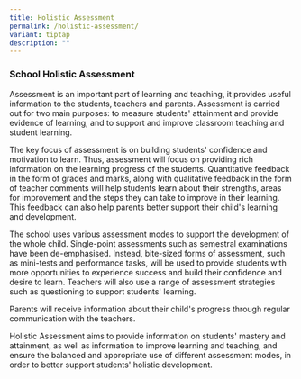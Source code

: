 ```yaml
---
title: Holistic Assessment
permalink: /holistic-assessment/
variant: tiptap
description: ""
---
```

<h3>School Holistic Assessment</h3>
<p>Assessment is an important part of learning and teaching, it provides
useful information to the students, teachers and parents. Assessment is
carried out for two main purposes: to measure students' attainment and
provide evidence of learning, and to support and improve classroom teaching
and student learning.</p>
<p>The key focus of assessment is on building students' confidence and motivation
to learn. Thus, assessment will focus on providing rich information on
the learning progress of the students. Quantitative feedback in the form
of grades and marks, along with qualitative feedback in the form of teacher
comments will help students learn about their strengths, areas for improvement
and the steps they can take to improve in their learning. This feedback
can also help parents better support their child's learning and development.</p>
<p>The school uses various assessment modes to support the development of
the whole child. Single-point assessments such as semestral examinations
have been de-emphasised. Instead, bite-sized forms of assessment, such
as mini-tests and performance tasks, will be used to provide students with
more opportunities to experience success and build their confidence and
desire to learn. Teachers will also use a range of assessment strategies
such as questioning to support students' learning.</p>
<p>Parents will receive information about their child's progress through
regular communication with the teachers.</p>
<p>Holistic Assessment aims to provide information on students' mastery and
attainment, as well as information to improve learning and teaching, and
ensure the balanced and appropriate use of different assessment modes,
in order to better support students' holistic development.</p>